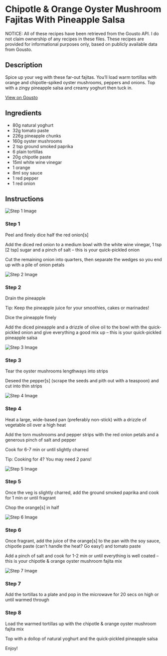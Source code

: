 # Chipotle & Orange Oyster Mushroom Fajitas With Pineapple Salsa

NOTICE: All of these recipes have been retrieved from the Gousto API. I do not claim ownership of any recipes in these files. These recipes are provided for informational purposes only, based on publicly available data from Gousto.

## Description

Spice up your veg with these far-out fajitas. You’ll load warm tortillas with orange and chipotle-spiked oyster mushrooms, peppers and onions. Top with a zingy pineapple salsa and creamy yoghurt then tuck in.

[View on Gousto](https://www.gousto.co.uk/recipes/cookbook/chipotle-orange-oyster-mushroom-fajitas-with-pineapple-salsa)

## Ingredients

- 80g natural yoghurt
- 32g tomato paste
- 226g pineapple chunks
- 160g oyster mushrooms
- 2 tsp ground smoked paprika
- 6 plain tortillas
- 20g chipotle paste
- 15ml white wine vinegar
- 1 orange
- 8ml soy sauce
- 1 red pepper
- 1 red onion

## Instructions

![Step 1 Image](https://production-media.gousto.co.uk/cms/recipe-step-image/step-1-1684498099795-x200.jpg)

### Step 1

Peel and finely dice half the red onion<span class="text-danger">[s]</span>

Add the diced red onion to a medium bowl with the white wine vinegar, 1 tsp <span class="text-danger">[2 tsp] </span>sugar and a pinch of salt – this is your quick-pickled onion

Cut the remaining onion into quarters, then separate the wedges so you end up with a pile of onion petals

![Step 2 Image](https://production-media.gousto.co.uk/cms/recipe-step-image/step-2-1684498103064-x200.jpg)

### Step 2

Drain the pineapple

Tip: Keep the pineapple juice for your smoothies, cakes or marinades!

Dice the pineapple finely

Add the diced pineapple and a drizzle of olive oil to the bowl with the quick-pickled onion and give everything a good mix up – this is your quick-pickled pineapple salsa

![Step 3 Image](https://production-media.gousto.co.uk/cms/recipe-step-image/step-3-1684498106797-x200.jpg)

### Step 3

Tear the oyster mushrooms lengthways into strips

Deseed the pepper<span class="text-danger">[s]</span> (scrape the seeds and pith out with a teaspoon) and cut into thin strips

![Step 4 Image](https://production-media.gousto.co.uk/cms/recipe-step-image/step-4-1684498125346-x200.jpg)

### Step 4

Heat a large, wide-based pan (preferably non-stick) with a drizzle of vegetable oil over a high heat

Add the torn mushrooms and pepper strips with the red onion petals and a generous pinch of salt and pepper

Cook for 6-7 min or until slightly charred

Tip: Cooking for 4? You may need 2 pans!

![Step 5 Image](https://production-media.gousto.co.uk/cms/recipe-step-image/step-5-1684498125669-x200.jpg)

### Step 5

Once the veg is slightly charred, add the ground smoked paprika and cook for 1 min or until fragrant

Chop the orange<span class="text-danger">[s]</span> in half

![Step 6 Image](https://production-media.gousto.co.uk/cms/recipe-step-image/step-6-1684498126027-x200.jpg)

### Step 6

Once fragrant, add the juice of the orange<span class="text-danger">[s] </span>to the pan with the soy sauce, chipotle paste (can't handle the heat? Go easy!) and tomato paste

Add a pinch of salt and cook for 1-2 min or until everything is well coated – this is your chipotle & orange oyster mushroom fajita mix

![Step 7 Image](https://production-media.gousto.co.uk/cms/recipe-step-image/step-7-1684498127120-x200.jpg)

### Step 7

Add the tortillas to a plate and pop in the microwave for 20 secs on high or until warmed through

### Step 8

Load the warmed tortillas up with the chipotle & orange oyster mushroom fajita mix

Top with a dollop of natural yoghurt and the quick-pickled pineapple salsa

Enjoy!

